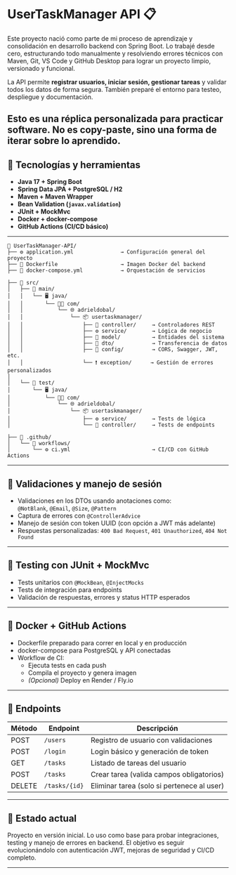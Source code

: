 # UserTaskManager API 📋

Este proyecto nació como parte de mi proceso de aprendizaje y consolidación en desarrollo backend con Spring Boot. Lo trabajé desde cero, estructurando todo manualmente y resolviendo errores técnicos con Maven, Git, VS Code y GitHub Desktop para lograr un proyecto limpio, versionado y funcional.

La API permite **registrar usuarios, iniciar sesión, gestionar tareas** y validar todos los datos de forma segura. También preparé el entorno para testeo, despliegue y documentación.

Esto es una réplica personalizada para practicar software. No es copy-paste, sino una forma de iterar sobre lo aprendido.
---

## 🚀 Tecnologías y herramientas

- **Java 17 + Spring Boot**
- **Spring Data JPA + PostgreSQL / H2**
- **Maven + Maven Wrapper**
- **Bean Validation (`javax.validation`)**
- **JUnit + MockMvc**
- **Docker + docker-compose**
- **GitHub Actions (CI/CD básico)**

---

```
📁 UserTaskManager-API/
├── ⚙️ application.yml               → Configuración general del proyecto
├── 🐳 Dockerfile                    → Imagen Docker del backend
├── 🐙 docker-compose.yml            → Orquestación de servicios

├── 🧠 src/
│   ├── 🧱 main/
│   │   └── 🖥️ java/
│   │       └── 👨‍💻 com/
│   │           └── 🌐 adrieldobal/
│   │               └── 📦 usertaskmanager/
│   │                   ├── 📂 controller/     → Controladores REST
│   │                   ├── ⚙️ service/        → Lógica de negocio
│   │                   ├── 🧬 model/          → Entidades del sistema
│   │                   ├── 📨 dto/            → Transferencia de datos
│   │                   ├── 🔧 config/         → CORS, Swagger, JWT, etc.
│   │                   └── ❗ exception/      → Gestión de errores personalizados
│
│   └── 🧪 test/
│       └── 🖥️ java/
│           └── 👨‍💻 com/
│               └── 🌐 adrieldobal/
│                   └── 📦 usertaskmanager/
│                       ├── ⚙️ service/        → Tests de lógica
│                       └── 📂 controller/     → Tests de endpoints

├── 🔄 .github/
│   └── 🔁 workflows/
│       └── ⚙️ ci.yml                          → CI/CD con GitHub Actions
```

---

## 🔐 Validaciones y manejo de sesión

- Validaciones en los DTOs usando anotaciones como:  
  `@NotBlank`, `@Email`, `@Size`, `@Pattern`
- Captura de errores con `@ControllerAdvice`
- Manejo de sesión con token UUID (con opción a JWT más adelante)
- Respuestas personalizadas: `400 Bad Request`, `401 Unauthorized`, `404 Not Found`

---

## 🧪 Testing con JUnit + MockMvc

- Tests unitarios con `@MockBean`, `@InjectMocks`
- Tests de integración para endpoints
- Validación de respuestas, errores y status HTTP esperados

---

## 🐳 Docker + GitHub Actions

- Dockerfile preparado para correr en local y en producción
- docker-compose para PostgreSQL y API conectadas
- Workflow de CI:
  - Ejecuta tests en cada push
  - Compila el proyecto y genera imagen
  - *(Opcional)* Deploy en Render / Fly.io

---

## 🔗 Endpoints

| Método | Endpoint         | Descripción                              |
|--------|------------------|------------------------------------------|
| POST   | `/users`         | Registro de usuario con validaciones     |
| POST   | `/login`         | Login básico y generación de token       |
| GET    | `/tasks`         | Listado de tareas del usuario            |
| POST   | `/tasks`         | Crear tarea (valida campos obligatorios) |
| DELETE | `/tasks/{id}`    | Eliminar tarea (solo si pertenece al user)|

---

## 📌 Estado actual

Proyecto en versión inicial. Lo uso como base para probar integraciones, testing y manejo de errores en backend. El objetivo es seguir evolucionándolo con autenticación JWT, mejoras de seguridad y CI/CD completo.

---
